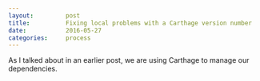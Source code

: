 ```yaml
---
layout:         post
title:          Fixing local problems with a Carthage version number
date:           2016-05-27
categories:     process
---
```


As I talked about in an earlier post, we are using Carthage to manage our dependencies.